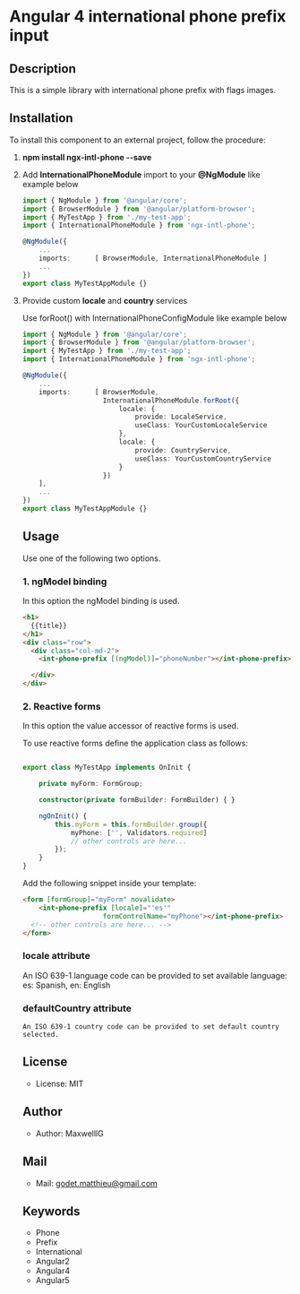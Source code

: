 # Angular 4 international phone prefix input

## Description
This is a simple library with international phone prefix with flags images.

## Installation

To install this component to an external project, follow the procedure:

1. __npm install ngx-intl-phone --save__

2. Add __InternationalPhoneModule__ import to your __@NgModule__ like example below
    ```ts
    import { NgModule } from '@angular/core';
    import { BrowserModule } from '@angular/platform-browser';
    import { MyTestApp } from './my-test-app';
    import { InternationalPhoneModule } from 'ngx-intl-phone';

    @NgModule({
        ...
        imports:      [ BrowserModule, InternationalPhoneModule ]
        ...
    })
    export class MyTestAppModule {}
    ```
3. Provide custom __locale__ and __country__ services

    Use forRoot() with InternationalPhoneConfigModule like example below
    ```ts
    import { NgModule } from '@angular/core';
    import { BrowserModule } from '@angular/platform-browser';
    import { MyTestApp } from './my-test-app';
    import { InternationalPhoneModule } from 'ngx-intl-phone';

    @NgModule({
        ...
        imports:      [ BrowserModule, 
                        InternationalPhoneModule.forRoot({
                            locale: {
                                provide: LocaleService,
                                useClass: YourCustomLocaleService
                            },
                            locale: {
                                provide: CountryService,
                                useClass: YourCustomCountryService
                            }
                        }) 
        ],
        ...
    })
    export class MyTestAppModule {}
    ```

    ## Usage
    
    Use one of the following two options.
    
    ### 1. ngModel binding
    
    In this option the ngModel binding is used. 
    
    ```html
    <h1>
      {{title}}
    </h1>
    <div class="row">
      <div class="col-md-2">
        <int-phone-prefix [(ngModel)]="phoneNumber"></int-phone-prefix>
    
      </div>
    </div>
    ```
    
    ### 2. Reactive forms
    
    In this option the value accessor of reactive forms is used. 
    
    To use reactive forms define the application class as follows:
    
    ```ts
    
    export class MyTestApp implements OnInit {
    
        private myForm: FormGroup;
    
        constructor(private formBuilder: FormBuilder) { }
    
        ngOnInit() {
            this.myForm = this.formBuilder.group({
                myPhone: ['', Validators.required]
                // other controls are here...
            });
        }
    }
    ```
    
    Add the following snippet inside your template:
    
    ```html
    <form [formGroup]="myForm" novalidate>
        <int-phone-prefix [locale]="'es'"
                        formControlName="myPhone"></int-phone-prefix>
      <!-- other controls are here... -->
    </form>
    ```
    ### locale attribute
    An ISO 639-1 language code can be provided to set available language:
     es: Spanish,
     en: English
     
    ### defaultCountry attribute
       An ISO 639-1 country code can be provided to set default country selected.
    
    ## License
    * License: MIT
    
    ## Author
    * Author: MaxwelllG
    
    ## Mail
    * Mail: godet.matthieu@gmail.com
    
    ## Keywords
    * Phone 
    * Prefix
    * International
    * Angular2
    * Angular4
    * Angular5
